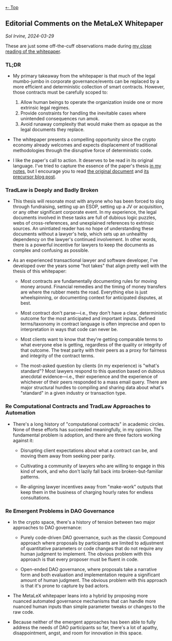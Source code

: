 [⇠ Top](../README.md)

## Editorial Comments on the MetaLeX Whitepaper

_Sol Irvine, 2024-03-29_

These are just some off-the-cuff observations made during [my close reading of the whitepaper](./whitepaper-summary-sli.md). 


### TL;DR

- My primary takeaway from the whitepaper is that much of the legal mumbo-jumbo in corporate governance/events can be replaced by a more efficient and deterministic collection of smart contracts. However, those contracts must be carefully scoped to: 

  1. Allow human beings to operate the organization inside one or more extrinsic legal regimes.
  2. Provide constraints for handling the inevitable cases where unintended consequences run amok.
  3. Avoid runaway complexity that would make them as opaque as the legal documents they replace.

- The whitepaper presents a compelling opportunity since the crypto economy already welcomes and expects displacement of traditional methodologies through the disruptive force of deterministic code.

- I like the paper's call to action. It deserves to be read in its original language. I've tried to capture the essence of the paper's thesis [in my notes](./whitepaper-summary-sli.md), but I encourage you to read [the original document](https://metalex.substack.com/p/the-metalex-whitepaper) and [its precursor blog post](https://delphilabs.medium.com/assimilating-the-borg-a-new-cryptolegal-framework-for-dao-adjacent-entities-569e54a43f83).

### TradLaw is Deeply and Badly Broken

- This thesis will resonate most with anyone who has been forced to slog through fundraising, setting up an ESOP, setting up a JV or acquisition, or any other significant corporate event. In my experience, the legal documents involved in these tasks are full of dubious logic puzzles, webs of cross-references, and unexplained references to extrinsic sources. An unintiated reader has no hope of understanding these documents without a lawyer's help, which sets up an unhealthy dependency on the lawyer's continued involvement. In other words, there is a powerful incentive for lawyers to keep the documents as complex and confusing as possible.

- As an experienced transactional lawyer and software developer, I've developed over the years some "hot takes" that align pretty well with the thesis of this whitepaper:

  - Most contracts are fundamentally documenting rules for moving money around. Financial remedies and the timing of money transfers are where the rubber meets the road. Everything else is just wheelspinning, or documenting context for anticipated disputes, at best.

  - Most contract don't parse—i.e., they don't have a clear, deterministic outcome for the most anticipated and important inputs. Defined terms/taxonomy in contract language is often imprecise and open to interpretation in ways that code can never be.

  - Most clients want to know that they're getting comparable terms to what everyone else is getting, regardless of the quality or integrity of that outcome. The treat parity with their peers as a proxy for fairness and integrity of the contract terms.

  - The most-asked question by clients (in my experience) is "what's standard"? Most lawyers respond to this question based on dubious anecdotal evidence—i.e., their experience and the experience of whichever of their peers responded to a mass email query. There are major structural hurdles to compiling and sharing data about what's "standard" in a given industry or transaction type.

### Re Computational Contracts and TradLaw Approaches to Automation

- There's a long history of "computational contracts" in academic circles. None of these efforts has succeeded meaningfully, in my opinion. The fundamental problem is adoption, and there are three factors working against it: 
  
  - Disrupting client expectations about what a contract can be, and moving them away from seeking peer parity.

  - Cultivating a community of lawyers who are willing to engage in this kind of work, and who don't lazily fall back into broken-but-familiar patterns.

  - Re-aligning lawyer incentives away from "make-work" outputs that keep them in the business of charging hourly rates for endless consultations.

### Re Emergent Problems in DAO Governance

- In the crypto space, there's a history of tension between two major approaches to DAO governance: 

  - Purely code-driven DAO governance, such as the classic Compound approach where proposals by participants are limited to adjustment of quantitative parameters or code changes that do not require any human judgment to implement. The obvious problem with this approach is that every proposer must be fluent in code.

  - Open-ended DAO governance, where proposals take a narrative form and both evaluation and implementation require a significant amount of human judgment. The obvious problem with this approach is that it's prone to capture by bad actors.

- The MetaLeX whitepaper leans into a hybrid by proposing more nuanced automated governance mechanisms that can handle more nuanced human inputs than simple parameter tweaks or changes to the raw code.

- Because neither of the emergent approaches has been able to fully address the needs of DAO participants so far, there's a lot of apathy, disappointment, angst, and room for innovation in this space.

